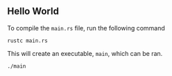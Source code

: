 ## Hello World

To compile the `main.rs` file, run the following command

```
rustc main.rs
```

This will create an executable, `main`, which can be ran.

```
./main
```
